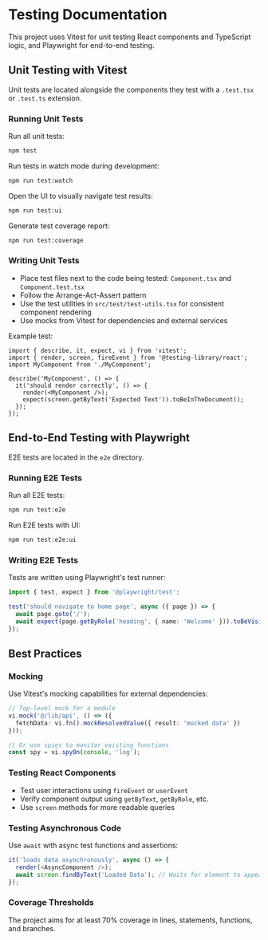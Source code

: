 # Testing Documentation

This project uses Vitest for unit testing React components and TypeScript logic, and Playwright for end-to-end testing.

## Unit Testing with Vitest

Unit tests are located alongside the components they test with a `.test.tsx` or `.test.ts` extension.

### Running Unit Tests

Run all unit tests:
```bash
npm test
```

Run tests in watch mode during development:
```bash
npm run test:watch
```

Open the UI to visually navigate test results:
```bash
npm run test:ui
```

Generate test coverage report:
```bash
npm run test:coverage
```

### Writing Unit Tests

- Place test files next to the code being tested: `Component.tsx` and `Component.test.tsx`
- Follow the Arrange-Act-Assert pattern
- Use the test utilities in `src/test/test-utils.tsx` for consistent component rendering
- Use mocks from Vitest for dependencies and external services

Example test:
```tsx
import { describe, it, expect, vi } from 'vitest';
import { render, screen, fireEvent } from '@testing-library/react';
import MyComponent from './MyComponent';

describe('MyComponent', () => {
  it('should render correctly', () => {
    render(<MyComponent />);
    expect(screen.getByText('Expected Text')).toBeInTheDocument();
  });
});
```

## End-to-End Testing with Playwright

E2E tests are located in the `e2e` directory.

### Running E2E Tests

Run all E2E tests:
```bash
npm run test:e2e
```

Run E2E tests with UI:
```bash
npm run test:e2e:ui
```

### Writing E2E Tests

Tests are written using Playwright's test runner:
```ts
import { test, expect } from '@playwright/test';

test('should navigate to home page', async ({ page }) => {
  await page.goto('/');
  await expect(page.getByRole('heading', { name: 'Welcome' })).toBeVisible();
});
```

## Best Practices

### Mocking

Use Vitest's mocking capabilities for external dependencies:

```ts
// Top-level mock for a module
vi.mock('@/lib/api', () => ({
  fetchData: vi.fn().mockResolvedValue({ result: 'mocked data' })
}));

// Or use spies to monitor existing functions
const spy = vi.spyOn(console, 'log');
```

### Testing React Components

- Test user interactions using `fireEvent` or `userEvent`
- Verify component output using `getByText`, `getByRole`, etc.
- Use `screen` methods for more readable queries

### Testing Asynchronous Code

Use `await` with async test functions and assertions:

```ts
it('loads data asynchronously', async () => {
  render(<AsyncComponent />);
  await screen.findByText('Loaded Data'); // Waits for element to appear
});
```

### Coverage Thresholds

The project aims for at least 70% coverage in lines, statements, functions, and branches. 